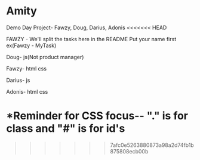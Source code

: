 # Amity
Demo Day Project- Fawzy, Doug, Darius, Adonis
<<<<<<< HEAD

FAWZY - We'll split the tasks here in the README
Put your name first ex(Fawzy - MyTask)

Doug- js(Not product manager)

Fawzy- html css

Darius- js

Adonis- html css



*Reminder for CSS focus-- "." is for class and "#" is for id's
=======
>>>>>>> 7afc0e5263880873a98a2d74fb1b875808ecb00b
